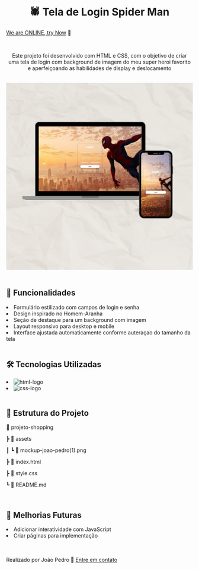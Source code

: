 <h1 align="center" font-wize=600>🕷️ Tela de Login Spider Man</h1>

 [We are ONLINE, try Now](https://jpmedeiros10.github.io/M-dulo-CSS-II---responsividade/) 🎉<br> 
 
<br>

<p align="center">Este projeto foi desenvolvido com HTML e CSS, com o objetivo de criar uma tela de login com background de imagem do meu super heroi favorito e aperfeiçoando as habilidades de display e deslocamento</p>

<br>
<img margin=200px src="https://github.com/jpmedeiros10/Tela-de-login/blob/main/imagem/mockup%20joao%20pedro%20(1).png?raw=true" alt="img-principal"> 
<br>
<br>

<h2 font-wize=400>🎯 Funcionalidades</h2>

<lu>
  <li>Formulário estilizado com campos de login e senha</li>
  <li>Design inspirado no Homem-Aranha</li>
  <li>Seção de destaque para um background com imagem</li>
  <li>Layout responsivo para desktop e mobile</li>
  <li>Interface ajustada automaticamente conforme auteraçao do tamanho da tela</li>
</lu>
<br>
<h2 font-wize=400>🛠️ Tecnologias Utilizadas</h2>
<lu>
 <li> <img src="https://img.shields.io/badge/HTML-239120?style=for-the-badge&logo=html5&logoColor=white" alt="html-logo"</img> </li>
 <li> <img src="https://img.shields.io/badge/CSS3-1572B6?style=for-the-badge&logo=css3&logoColor=white" alt="css-logo"</img> </li>
</lu>

<br>

<h2 font-wize=400>📂 Estrutura do Projeto</h2>

📁 projeto-shopping

 ┣ 📂 assets
 
 ┃ ┗ 📜 mockup-joao-pedro(1).png
 
 ┣ 📜 index.html
 
 ┣ 📜 style.css
 
 ┗ 📜 README.md

 <br>

<h2 font-wize=400>📌 Melhorias Futuras</h2>
<lu>
  <li>Adicionar interatividade com JavaScript</li>
  <li>Criar páginas para implementação</li>
</lu>

<br>
<br>

Realizado por João Pedro 🥇 [Entre em contato](https://www.linkedin.com/in/jpmedeiros10/)
